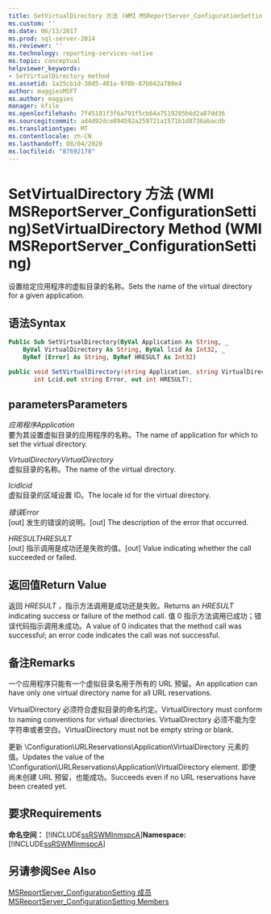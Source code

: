```yaml
---
title: SetVirtualDirectory 方法 (WMI MSReportServer_ConfigurationSetting) | Microsoft Docs
ms.custom: ''
ms.date: 06/13/2017
ms.prod: sql-server-2014
ms.reviewer: ''
ms.technology: reporting-services-native
ms.topic: conceptual
helpviewer_keywords:
- SetVirtualDirectory method
ms.assetid: 1a25cb1d-38d5-401a-970b-87b642a780e4
author: maggiesMSFT
ms.author: maggies
manager: kfile
ms.openlocfilehash: 7f45181f3f6a791f5cb64a7519285b6d2a87dd36
ms.sourcegitcommit: ad4d92dce894592a259721a1571b1d8736abacdb
ms.translationtype: MT
ms.contentlocale: zh-CN
ms.lasthandoff: 08/04/2020
ms.locfileid: "87692178"
---
```

# <a name="setvirtualdirectory-method-wmi-msreportserver_configurationsetting"></a><span data-ttu-id="9737a-102">SetVirtualDirectory 方法 (WMI MSReportServer_ConfigurationSetting)</span><span class="sxs-lookup"><span data-stu-id="9737a-102">SetVirtualDirectory Method (WMI MSReportServer_ConfigurationSetting)</span></span>
  <span data-ttu-id="9737a-103">设置给定应用程序的虚拟目录的名称。</span><span class="sxs-lookup"><span data-stu-id="9737a-103">Sets the name of the virtual directory for a given application.</span></span>  
  
## <a name="syntax"></a><span data-ttu-id="9737a-104">语法</span><span class="sxs-lookup"><span data-stu-id="9737a-104">Syntax</span></span>  
  
```vb  
Public Sub SetVirtualDirectory(ByVal Application As String, _  
    ByVal VirtualDirectory As String, ByVal lcid As Int32, _  
    ByRef [Error] As String, ByRef HRESULT As Int32)  
```  
  
```csharp  
public void SetVirtualDirectory(string Application, string VirtualDirectory,   
       int Lcid,out string Error, out int HRESULT);  
```  
  
## <a name="parameters"></a><span data-ttu-id="9737a-105">parameters</span><span class="sxs-lookup"><span data-stu-id="9737a-105">Parameters</span></span>  
 <span data-ttu-id="9737a-106">*应用程序*</span><span class="sxs-lookup"><span data-stu-id="9737a-106">*Application*</span></span>  
 <span data-ttu-id="9737a-107">要为其设置虚拟目录的应用程序的名称。</span><span class="sxs-lookup"><span data-stu-id="9737a-107">The name of application for which to set the virtual directory.</span></span>  
  
 <span data-ttu-id="9737a-108">*VirtualDirectory*</span><span class="sxs-lookup"><span data-stu-id="9737a-108">*VirtualDirectory*</span></span>  
 <span data-ttu-id="9737a-109">虚拟目录的名称。</span><span class="sxs-lookup"><span data-stu-id="9737a-109">The name of the virtual directory.</span></span>  
  
 <span data-ttu-id="9737a-110">*lcid*</span><span class="sxs-lookup"><span data-stu-id="9737a-110">*lcid*</span></span>  
 <span data-ttu-id="9737a-111">虚拟目录的区域设置 ID。</span><span class="sxs-lookup"><span data-stu-id="9737a-111">The locale id for the virtual directory.</span></span>  
  
 <span data-ttu-id="9737a-112">*错误*</span><span class="sxs-lookup"><span data-stu-id="9737a-112">*Error*</span></span>  
 <span data-ttu-id="9737a-113">[out] 发生的错误的说明。</span><span class="sxs-lookup"><span data-stu-id="9737a-113">[out] The description of the error that occurred.</span></span>  
  
 <span data-ttu-id="9737a-114">*HRESULT*</span><span class="sxs-lookup"><span data-stu-id="9737a-114">*HRESULT*</span></span>  
 <span data-ttu-id="9737a-115">[out] 指示调用是成功还是失败的值。</span><span class="sxs-lookup"><span data-stu-id="9737a-115">[out] Value indicating whether the call succeeded or failed.</span></span>  
  
## <a name="return-value"></a><span data-ttu-id="9737a-116">返回值</span><span class="sxs-lookup"><span data-stu-id="9737a-116">Return Value</span></span>  
 <span data-ttu-id="9737a-117">返回 *HRESULT* ，指示方法调用是成功还是失败。</span><span class="sxs-lookup"><span data-stu-id="9737a-117">Returns an *HRESULT* indicating success or failure of the method call.</span></span> <span data-ttu-id="9737a-118">值 0 指示方法调用已成功；错误代码指示调用未成功。</span><span class="sxs-lookup"><span data-stu-id="9737a-118">A value of 0 indicates that the method call was successful; an error code indicates the call was not successful.</span></span>  
  
## <a name="remarks"></a><span data-ttu-id="9737a-119">备注</span><span class="sxs-lookup"><span data-stu-id="9737a-119">Remarks</span></span>  
 <span data-ttu-id="9737a-120">一个应用程序只能有一个虚拟目录名用于所有的 URL 预留。</span><span class="sxs-lookup"><span data-stu-id="9737a-120">An application can have only one virtual directory name for all URL reservations.</span></span>  
  
 <span data-ttu-id="9737a-121">VirtualDirectory 必须符合虚拟目录的命名约定。</span><span class="sxs-lookup"><span data-stu-id="9737a-121">VirtualDirectory must conform to naming conventions for virtual directories.</span></span> <span data-ttu-id="9737a-122">VirtualDirectory 必须不能为空字符串或者空白。</span><span class="sxs-lookup"><span data-stu-id="9737a-122">VirtualDirectory must not be empty string or blank.</span></span>  
  
 <span data-ttu-id="9737a-123">更新 \Configuration\URLReservations\Application\VirtualDirectory 元素的值。</span><span class="sxs-lookup"><span data-stu-id="9737a-123">Updates the value of the \Configuration\URLReservations\Application\VirtualDirectory element.</span></span> <span data-ttu-id="9737a-124">即使尚未创建 URL 预留，也能成功。</span><span class="sxs-lookup"><span data-stu-id="9737a-124">Succeeds even if no URL reservations have been created yet.</span></span>  
  
## <a name="requirements"></a><span data-ttu-id="9737a-125">要求</span><span class="sxs-lookup"><span data-stu-id="9737a-125">Requirements</span></span>  
 <span data-ttu-id="9737a-126">**命名空间：** [!INCLUDE[ssRSWMInmspcA](../../includes/ssrswminmspca-md.md)]</span><span class="sxs-lookup"><span data-stu-id="9737a-126">**Namespace:** [!INCLUDE[ssRSWMInmspcA](../../includes/ssrswminmspca-md.md)]</span></span>  
  
## <a name="see-also"></a><span data-ttu-id="9737a-127">另请参阅</span><span class="sxs-lookup"><span data-stu-id="9737a-127">See Also</span></span>  
 [<span data-ttu-id="9737a-128">MSReportServer_ConfigurationSetting 成员</span><span class="sxs-lookup"><span data-stu-id="9737a-128">MSReportServer_ConfigurationSetting Members</span></span>](msreportserver-configurationsetting-members.md)  
  
  
